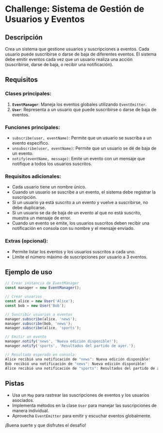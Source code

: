 
# Challenge: Sistema de Gestión de Usuarios y Eventos

## Descripción
Crea un sistema que gestione usuarios y suscripciones a eventos. Cada usuario puede suscribirse o darse de baja de diferentes eventos. El sistema debe emitir eventos cada vez que un usuario realiza una acción (suscribirse, darse de baja, o recibir una notificación).

## Requisitos

### Clases principales:
1. **`EventManager`**: Maneja los eventos globales utilizando `EventEmitter`.
2. **`User`**: Representa a un usuario que puede suscribirse o darse de baja de eventos.

### Funciones principales:
- `subscribe(user, eventName)`: Permite que un usuario se suscriba a un evento específico.
- `unsubscribe(user, eventName)`: Permite que un usuario se dé de baja de un evento.
- `notify(eventName, message)`: Emite un evento con un mensaje que notifique a todos los usuarios suscritos.

### Requisitos adicionales:
- Cada usuario tiene un nombre único.
- Cuando un usuario se suscribe a un evento, el sistema debe registrar la suscripción.
- Si un usuario ya está suscrito a un evento y vuelve a suscribirse, no debe duplicarse.
- Si un usuario se da de baja de un evento al que no está suscrito, muestra un mensaje de error.
- Cuando un evento se emite, los usuarios suscritos deben recibir una notificación en consola con su nombre y el mensaje enviado.

### Extras (opcional):
- Permite listar los eventos y los usuarios suscritos a cada uno.
- Límite el número máximo de suscripciones por usuario a 3 eventos.

## Ejemplo de uso

```javascript
// Crear instancia de EventManager
const manager = new EventManager();

// Crear usuarios
const alice = new User('Alice');
const bob = new User('Bob');

// Suscribir usuarios a eventos
manager.subscribe(alice, 'news');
manager.subscribe(bob, 'news');
manager.subscribe(alice, 'sports');

// Emitir un evento
manager.notify('news', 'Nueva edición disponible!');
manager.notify('sports', 'Resultados del partido de ayer.');

// Resultado esperado en consola:
Alice recibió una notificación de "news": Nueva edición disponible!
Bob recibió una notificación de "news": Nueva edición disponible!
Alice recibió una notificación de "sports": Resultados del partido de ayer.
```

## Pistas
- Usa un `Map` para rastrear las suscripciones de eventos y los usuarios asociados.
- Implementa métodos en la clase `User` para manejar las suscripciones de manera individual.
- Aprovecha `EventEmitter` para emitir y escuchar eventos globalmente.

¡Buena suerte y que disfrutes el desafío!
